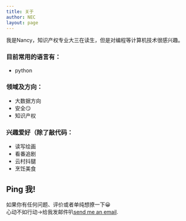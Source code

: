 ```yaml
---
title: 关于
author: NEC
layout: page
---
```

我是Nancy，知识产权专业大三在读生，但是对编程等计算机技术很感兴趣。


### 目前常用的语言有：
- python

### 领域及方向：
- 大数据方向
- 安全😏
- 知识产权

### 兴趣爱好（除了敲代码：
- 读写绘画
- 看番追剧
- 云村抖腿
- 烹饪美食

## Ping 我!

如果你有任何问题、评价或者单纯想撩一下😀  
心动不如行动->给我发邮件叭[send me an email](mailto:chinano1cnm@gmail.com). 





